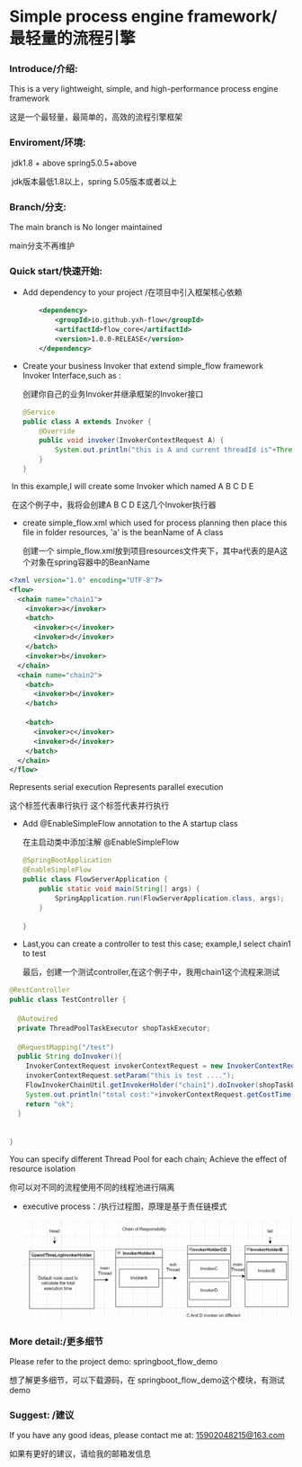 # Simple process engine framework/最轻量的流程引擎

### Introduce/介绍:

This is a very lightweight, simple, and high-performance process engine framework

这是一个最轻量，最简单的，高效的流程引擎框架

### Enviroment/环境:

​    jdk1.8 + above     spring5.0.5+above

​    jdk版本最低1.8以上，spring 5.05版本或者以上

### Branch/分支:

The main branch is No longer maintained

main分支不再维护

### Quick start/快速开始:

- Add dependency to your project /在项目中引入框架核心依赖

  ```xml
      <dependency>
          <groupId>io.github.yxh-flow</groupId>
          <artifactId>flow_core</artifactId>
          <version>1.0.0-RELEASE</version>
      </dependency>
  ```

- Create your business Invoker that extend simple_flow framework Invoker Interface,such as :

  创建你自己的业务Invoker并继承框架的Invoker接口

  ```java
  @Service
  public class A extends Invoker {
      @Override
      public void invoker(InvokerContextRequest A) {
          System.out.println("this is A and current threadId is"+Thread.currentThread().getId());
      }
  }
  ```

​       In this example,I will create some Invoker which named A B C D E

​       在这个例子中，我将会创建A B C D E这几个Invoker执行器

- create simple_flow.xml which used for process planning  then place this file in folder resources, 'a' is the beanName of A class

  创建一个 simple_flow.xml放到项目resources文件夹下，其中a代表的是A这个对象在spring容器中的BeanName

```xml
<?xml version="1.0" encoding="UTF-8"?>
<flow>
  <chain name="chain1">
    <invoker>a</invoker>
    <batch>
      <invoker>c</invoker>
      <invoker>d</invoker>
    </batch>
    <invoker>b</invoker>
  </chain>
  <chain name="chain2">
    <batch>
      <invoker>b</invoker>
    </batch>

    <batch>
      <invoker>c</invoker>
      <invoker>d</invoker>
    </batch>
  </chain>
</flow>
```

<invoker> Represents serial execution     <chain> Represents parallel execution

<invoker>这个标签代表串行执行                 <chain> 这个标签代表并行执行

- Add @EnableSimpleFlow annotation to the A startup class

  在主启动类中添加注解 @EnableSimpleFlow

  ```java
  @SpringBootApplication
  @EnableSimpleFlow
  public class FlowServerApplication {
      public static void main(String[] args) {
          SpringApplication.run(FlowServerApplication.class, args);
      }
      
  }
  ```

- Last,you can create a controller to test this case; example,I select chain1 to test

  最后，创建一个测试controller,在这个例子中，我用chain1这个流程来测试

```java
@RestController
public class TestController {

  @Autowired
  private ThreadPoolTaskExecutor shopTaskExecutor;

  @RequestMapping("/test")
  public String doInvoker(){
    InvokerContextRequest invokerContextRequest = new InvokerContextRequest();
    invokerContextRequest.setParam("this is test ....");
    FlowInvokerChainUtil.getInvokerHolder("chain1").doInvoker(shopTaskExecutor,invokerContextRequest);
    System.out.println("total cost:"+invokerContextRequest.getCostTime());
    return "ok";
  }


}
```

You can specify different Thread Pool for each chain; Achieve the effect of resource isolation

你可以对不同的流程使用不同的线程池进行隔离

- executive process：/执行过程图，原理是基于责任链模式

  ![chain](.\chain.png)

### More detail:/更多细节

Please refer to the project demo:  springboot_flow_demo

想了解更多细节，可以下载源码，在 springboot_flow_demo这个模块，有测试demo

### Suggest: /建议

If you have any good ideas, please contact me at: 15902048215@163.com

如果有更好的建议，请给我的邮箱发信息

​     